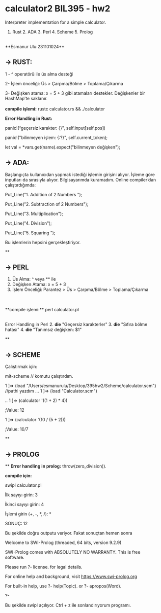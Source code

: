 # calculator2 BIL395 - hw2
Interpreter implementation for a simple calculator.
1. Rust 2. ADA 3. Perl 4. Scheme 5. Prolog
<br />
**Esmanur Ulu 231101024**

## -**> RUST:**

1 - ^ operatörü ile üs alma desteği

2- İşlem önceliği: Üs > Çarpma/Bölme > Toplama/Çıkarma

3- Değişken atama: x = 5 + 3 gibi atamaları destekler. Değişkenler bir HashMap'te saklanır.
<br />
<br />
**compile işlemi:**
rustc calculator.rs && ./calculator

**Error Handling in Rust:**

panic!(“geçersiz karakter: {}", self.input[self.pos])

panic!("bilinmeyen işlem: {:?}", self.current_token);

let  val  =  *vars.get(name).expect("bilinmeyen değişken");

  

  

## **-> ADA:**

  

Başlangıçta kullanıcıdan yapmak istediği işlemin girişini alıyor. İşleme göre inputları da sırasıyla alıyor. Bilgisayarımda kuramadım. Online compiler’dan çalıştırdığımda:

Put_Line("1. Addition of 2 Numbers ");

Put_Line("2. Subtraction of 2 Numbers");

Put_Line("3. Multiplication");

Put_Line("4. Division");

Put_Line("5. Squaring ");

Bu işlemlerin hepsini gerçekleştiriyor.

  

**

## -> PERL


1. Üs Alma: ^ veya ** ile
 2. Değişken Atama: x = 5 + 3
 3. İşlem Önceliği: Parantez > Üs > Çarpma/Bölme > Toplama/Çıkarma
<br />
<br />
**compile işlemi:**
perl calculator.pl
  <br />
  <br />

 Error Handling in Perl
2.  **die**  "Geçersiz karakterler"
3.  **die**  "Sıfıra bölme hatası"
4.  **die**  "Tanımsız değişken: $1"
   
     
    
  **

## -> SCHEME

Çalıştırmak için:

mit-scheme // komutu çalıştırdım.

1 ]=> (load "/Users/esmanurulu/Desktop/395hw2/Scheme/calculator.scm") //pathi yazdım
...
1 ]=> (load "Calculator.scm")

  ..
1 ]=> (calculator '((1 + 2) * 4))

;Value: 12

1 ]=> (calculator '(10 / (5 + 2)))

;Value: 10/7

**


## -> PROLOG

**
**Error handling in prolog:**
throw(zero_division)).
 <br />
 
**compile için:**

swipl calculator.pl 

İlk sayıyı girin: 3

İkinci sayıyı girin: 4

İşlemi girin (+, -, *, /): *

SONUÇ: 12

  
  

Bu şekilde doğru outputu veriyor. Fakat sonuçtan hemen sonra

Welcome to SWI-Prolog (threaded, 64 bits, version 9.2.9)

SWI-Prolog comes with ABSOLUTELY NO WARRANTY. This is free software.

Please run ?- license. for legal details.

  

For online help and background, visit https://www.swi-prolog.org

For built-in help, use ?- help(Topic). or ?- apropos(Word).

  

?-

Bu şekilde swipl açılıyor. Ctrl + z ile sonlandırıyorum programı.
